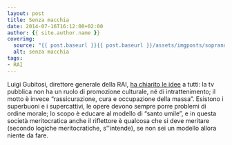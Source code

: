 ```yaml
---
layout: post
title: Senza macchia
date: 2014-07-16T16:12:00+02:00
author: {{ site.author.name }}
coverimg:
  source: "{{ post.baseurl }}{{ post.baseurl }}/assets/imgposts/sopranos_silvio_clean.jpg"
  alt: senza macchia
tags:
- RAI
---
```


Luigi Gubitosi, direttore generale della RAI, [ha chiarito le idee][link1] a tutti: la tv pubblica non ha un ruolo di promozione culturale, né di intrattenimento; il motto è invece “rassicurazione, cura e occupazione della massa”. Esistono i superbuoni e i supercattivi, le opere devono sempre porre problemi di ordine morale; lo scopo è educare al modello di “santo umile”, e in questa società meritocratica anche il riflettore è qualcosa che si deve meritare (secondo logiche meritocratiche, s''intende), se non sei un modello allora niente da fare.


[link1]: http://www.huffingtonpost.it/2014/07/15/luigi-gubitosi-rai-gomorra_n_5587789.html
